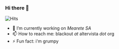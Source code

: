 ### Hi there 👋 ###

![Hits](https://hitcounter.pythonanywhere.com/count/tag.svg?url=https%3A%2F%2Fgithub.com%2Fblackout314%2Fhit-counter)

- 🔭 I’m currently working on _Mearete SA_
- 📫 How to reach me: blackout _at_ altervista _dot_ org
- ⚡ Fun fact: i'm grumpy

<!--
- 🌱 I’m currently learning 
- 👯 I’m looking to collaborate on ...
- 🤔 I’m looking for help with ...
- 💬 Ask me about ...
- 😄 Pronouns: ...
-->
